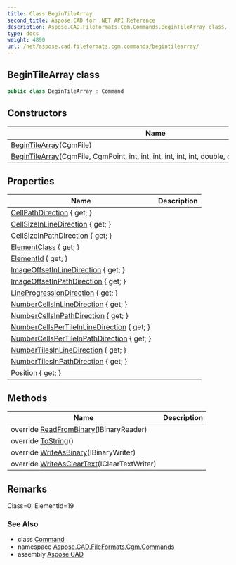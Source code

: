 ```yaml
---
title: Class BeginTileArray
second_title: Aspose.CAD for .NET API Reference
description: Aspose.CAD.FileFormats.Cgm.Commands.BeginTileArray class. 
type: docs
weight: 4890
url: /net/aspose.cad.fileformats.cgm.commands/begintilearray/
---
```

## BeginTileArray class

```csharp
public class BeginTileArray : Command
```

## Constructors

| Name | Description |
| --- | --- |
| [BeginTileArray](begintilearray/#constructor)(CgmFile) |  |
| [BeginTileArray](begintilearray/#constructor_1)(CgmFile, CgmPoint, int, int, int, int, int, int, double, double, int, int, int, int) |  |

## Properties

| Name | Description |
| --- | --- |
| [CellPathDirection](../../aspose.cad.fileformats.cgm.commands/begintilearray/cellpathdirection/) { get; } |  |
| [CellSizeInLineDirection](../../aspose.cad.fileformats.cgm.commands/begintilearray/cellsizeinlinedirection/) { get; } |  |
| [CellSizeInPathDirection](../../aspose.cad.fileformats.cgm.commands/begintilearray/cellsizeinpathdirection/) { get; } |  |
| [ElementClass](../../aspose.cad.fileformats.cgm.commands/command/elementclass/) { get; } |  |
| [ElementId](../../aspose.cad.fileformats.cgm.commands/command/elementid/) { get; } |  |
| [ImageOffsetInLineDirection](../../aspose.cad.fileformats.cgm.commands/begintilearray/imageoffsetinlinedirection/) { get; } |  |
| [ImageOffsetInPathDirection](../../aspose.cad.fileformats.cgm.commands/begintilearray/imageoffsetinpathdirection/) { get; } |  |
| [LineProgressionDirection](../../aspose.cad.fileformats.cgm.commands/begintilearray/lineprogressiondirection/) { get; } |  |
| [NumberCellsInLineDirection](../../aspose.cad.fileformats.cgm.commands/begintilearray/numbercellsinlinedirection/) { get; } |  |
| [NumberCellsInPathDirection](../../aspose.cad.fileformats.cgm.commands/begintilearray/numbercellsinpathdirection/) { get; } |  |
| [NumberCellsPerTileInLineDirection](../../aspose.cad.fileformats.cgm.commands/begintilearray/numbercellspertileinlinedirection/) { get; } |  |
| [NumberCellsPerTileInPathDirection](../../aspose.cad.fileformats.cgm.commands/begintilearray/numbercellspertileinpathdirection/) { get; } |  |
| [NumberTilesInLineDirection](../../aspose.cad.fileformats.cgm.commands/begintilearray/numbertilesinlinedirection/) { get; } |  |
| [NumberTilesInPathDirection](../../aspose.cad.fileformats.cgm.commands/begintilearray/numbertilesinpathdirection/) { get; } |  |
| [Position](../../aspose.cad.fileformats.cgm.commands/begintilearray/position/) { get; } |  |

## Methods

| Name | Description |
| --- | --- |
| override [ReadFromBinary](../../aspose.cad.fileformats.cgm.commands/begintilearray/readfrombinary/)(IBinaryReader) |  |
| override [ToString](../../aspose.cad.fileformats.cgm.commands/begintilearray/tostring/)() |  |
| override [WriteAsBinary](../../aspose.cad.fileformats.cgm.commands/begintilearray/writeasbinary/)(IBinaryWriter) |  |
| override [WriteAsClearText](../../aspose.cad.fileformats.cgm.commands/begintilearray/writeascleartext/)(IClearTextWriter) |  |

## Remarks

Class=0, ElementId=19

### See Also

* class [Command](../command/)
* namespace [Aspose.CAD.FileFormats.Cgm.Commands](../../aspose.cad.fileformats.cgm.commands/)
* assembly [Aspose.CAD](../../)



